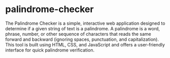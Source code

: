 # palindrome-checker
 The Palindrome Checker is a simple, interactive web application designed to determine if a given string of text is a palindrome. A palindrome is a word, phrase, number, or other sequence of characters that reads the same forward and backward (ignoring spaces, punctuation, and capitalization). This tool is built using HTML, CSS, and JavaScript and offers a user-friendly interface for quick palindrome verification.
